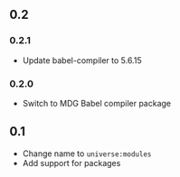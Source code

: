 
## 0.2

### 0.2.1

- Update babel-compiler to 5.6.15

### 0.2.0

- Switch to MDG Babel compiler package

## 0.1

- Change name to `universe:modules`
- Add support for packages

